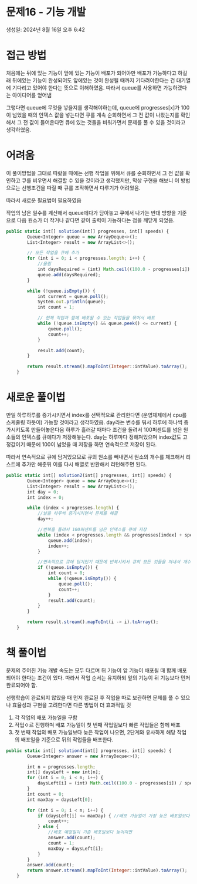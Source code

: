 # 문제16 - 기능 개발

생성일: 2024년 8월 16일 오후 6:42

# 접근 방법

처음에는 뒤에 있는 기능이 앞에 있는 기능이 배포가 되어야만 배포가 가능하다고 하길래 뒤에있는 기능이 완성되어도 앞에있는 것이 완성될 때까지 기다려야한다는 건 대기열에 기다리고 있어야 한다는 뜻으로 이해하였음. 따라서 queue를 사용하면 가능하겠다는 아이디어를 얻어냄

그렇다면 queue에 무엇을 넣을지를 생각해야하는데, queue에 progresses[x]가 100이 넘었을 때의 인덱스 값을 넣는다면 큐를 계속 순회하면서 그 전 값이 나왔는지를 확인해서 그 전 값이 들어온다면 큐에 있는 것들을 비워가면서 문제를 풀 수 있을 것이라고 생각하였음.

# 어려움

이 풀이방법을 그대로 따랐을 때에는 선행 작업을 위해서 큐를 순회하면서 그 전 값을 확인하고 큐를 비우면서 해결할 수 있을 것이라고 생각했지만, 막상 구현을 해보니 이 방법으로는 선행조건을 따질 때 큐를 조작하면서 다루기가 어려웠음. 

따라서 새로운 필요법이 필요하였음

작업의 남은 일수를 계산해서 queue에다가 담아놓고 큐에서 나가는 반대 방향을 기준으로 다음 원소가 더 작거나 같다면 같이 출력이 가능하다는 점을 깨닫게 되었음. 

```jsx
public static int[] solution(int[] progresses, int[] speeds) {
        Queue<Integer> queue = new ArrayDeque<>();
        List<Integer> result = new ArrayList<>();

        // 모든 작업을 큐에 추가
        for (int i = 0; i < progresses.length; i++) {
            //올림
            int daysRequired = (int) Math.ceil((100.0 - progresses[i]) / speeds[i]);
            queue.add(daysRequired);
        }

        while (!queue.isEmpty()) {
            int current = queue.poll();
            System.out.println(queue);
            int count = 1;

            // 현재 작업과 함께 배포될 수 있는 작업들을 묶어서 배포
            while (!queue.isEmpty() && queue.peek() <= current) {
                queue.poll();
                count++;
            }

            result.add(count);
        }

        return result.stream().mapToInt(Integer::intValue).toArray();
    }
```

# 새로운 풀이법

만일 하루하루를 증가시키면서 index를 선택적으로 관리한다면 (운영체제에서 cpu를 스케줄링 하듯이) 가능할 것이라고 생각하였음. day라는 변수를 둬서 하루에 하나씩 증가시키도록 만들어놓은다음 하루가 흘러갈 때마다 조건을 돌려서 100퍼센트를 넘은 원소들의 인덱스를 큐에다가 저장해놓는다. day는 하루마다 정해져있으며 index값도 고정값이기 때문에 100이 넘었을 때 저장을 하면 연속적으로 저장이 된다.

따라서 연속적으로 큐에 담겨있으므로 큐의 원소를 빼내면서 원소의 개수를 체크해서 리스트에 추가만 해준뒤 이를 다시 배열로 반환해서 리턴해주면 된다.

```jsx
public static int[] solution2(int[] progresses, int[] speeds) {
        Queue<Integer> queue = new ArrayDeque<>();
        List<Integer> result = new ArrayList<>();
        int day = 0;
        int index = 0;

        while (index < progresses.length) {
            //날을 하루씩 증가시키면서 문제를 해결
            day++;

            //반복을 돌려서 100퍼센트를 넘은 인덱스를 큐에 저장
            while (index < progresses.length && progresses[index] + speeds[index] * day >= 100) {
                queue.add(index);
                index++;
            }

            //연속적으로 큐에 담겨있기 때문에 반복시켜서 큐의 모든 것들을 꺼내서 개수를 세서 리스트에 담는다.
            if (!queue.isEmpty()) {
                int count = 0;
                while (!queue.isEmpty()) {
                    queue.poll();
                    count++;
                }
                result.add(count);
            }
        }

        return result.stream().mapToInt(i -> i).toArray();
    }
```

# 책 풀이법

문제의 주어진 기능 개발 속도는 모두 다르며 뒤 기능이 앞 기능이 배포될 때 함께 배포되어야 한다는 조건이 있다. 따라서 작업 순서는 유지하되 앞의 기능이 뒤 기능보다 먼저 완료되어야 함. 

선행학습이 완료되지 않았을 때 먼저 완료된 후 작업을 따로 보관하면 문제를 풀 수 있으나 효율성과 구현을 고려한다면 다른 방법이 더 효과적일 것

1. 각 작업의 배포 가능일을 구함
2. 작업ㅇ르 진행하며 배포 가능일이 첫 번째 작업일보다 빠른 작업들은 함께 배포
3. 첫 번째 작업의 배포 가능일보다 늦은 작업이 나오면, 2단계와 유사하게 해당 작업의 배포일을 기준으로 뒤의 작업들을 배포한다.

```jsx
public static int[] solution4(int[] progresses, int[] speeds) {
        Queue<Integer> answer = new ArrayDeque<>();

        int n = progresses.length;
        int[] daysLeft = new int[n];
        for (int i = 0; i < n; i++) {
            daysLeft[i] = (int) Math.ceil((100.0 - progresses[i]) / speeds[i]);
        }
        int count = 0;
        int maxDay = daysLeft[0];

        for (int i = 0; i < n; i++) {
            if (daysLeft[i] <= maxDay) { //배포 가능일이 가장 늦은 배포일보다 빠르면
                count++;
            } else {
                //배포 예정일이 기준 배포일보다 늦어지면
                answer.add(count);
                count = 1;
                maxDay = daysLeft[i];
            }
        }
        answer.add(count);
        return answer.stream().mapToInt(Integer::intValue).toArray();
    }
```